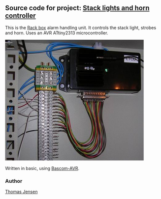 ## Source code for project: [Stack lights and horn controller](https://link.stdout.no/f)

This is the [Rack box](https://link.stdout.no/C) alarm handling unit. It controls the stack light, strobes and horn. Uses an AVR ATtiny2313 microcontroller.

![Stack lights and horn controller](image.jpg)

Written in basic, using [Bascom-AVR](http://www.mcselec.com/).

### Author
[Thomas Jensen](https://thomas.stdout.no)
